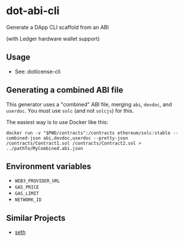 # dot-abi-cli

Generate a DApp CLI scaffold from an ABI

(with Ledger hardware wallet support)

## Usage

* See: dotlicense-cli

## Generating a combined ABI file

This generator uses a "combined" ABI file, merging `abi`, `devdoc`, and `userdoc`. You must use `solc` (and not `solcjs`) for this.

The easiest way is to use Docker like this:

```shell
docker run -v "$PWD/contracts":/contracts ethereum/solc:stable --combined-json abi,devdoc,userdoc --pretty-json /contracts/Contract1.sol /contracts/Contract2.sol > ../pathTo/MyCombined.abi.json
```

## Environment variables

* `WEB3_PROVIDER_URL`
* `GAS_PRICE`
* `GAS_LIMIT`
* `NETWORK_ID`

## Similar Projects

* [seth](https://github.com/dapphub/seth)
